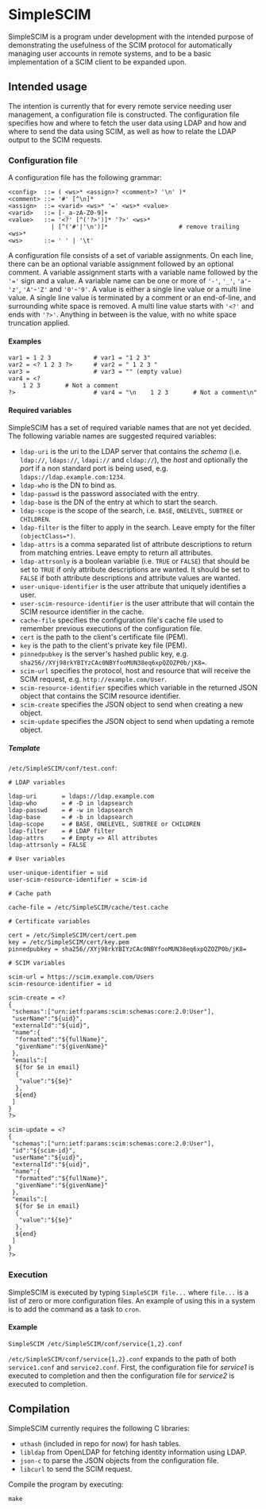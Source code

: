 # SimpleSCIM

SimpleSCIM is a program under development with the intended purpose
of demonstrating the usefulness of the SCIM protocol for
automatically managing user accounts in remote systems, and to be a
basic implementation of a SCIM client to be expanded upon.

## Intended usage

The intention is currently that for every remote service needing
user management, a configuration file is constructed. The
configuration file specifies how and where to fetch the user data
using LDAP and how and where to send the data using SCIM, as well as
how to relate the LDAP output to the SCIM requests.

### Configuration file

A configuration file has the following grammar:

```
<config>  ::= ( <ws>* <assign>? <comment>? '\n' )*
<comment> ::= '#' [^\n]*
<assign>  ::= <varid> <ws>* '=' <ws>* <value>
<varid>   ::= [-_a-zA-Z0-9]+
<value>   ::= '<?' [^('?>')]* '?>' <ws>*
            | [^('#'|'\n')]*                    # remove trailing <ws>*
<ws>      ::= ' ' | '\t'
```

A configuration file consists of a set of variable assignments. On
each line, there can be an optional variable assignment followed by
an optional comment. A variable assignment starts with a variable
name followed by the `'='` sign and a value. A variable name can be
one or more of `'-'`, `'_'`, `'a'`-`'z'`, `'A'`-`'Z'` and
`'0'`-`'9'`. A value is either a single line value or a multi line
value. A single line value is terminated by a comment or an
end-of-line, and surrounding white space is removed. A multi line
value starts with `'<?'` and ends with `'?>'`. Anything in between is
the value, with no white space truncation applied.

#### Examples

```
var1 = 1 2 3            # var1 = "1 2 3"
var2 = <? 1 2 3 ?>      # var2 = " 1 2 3 "
var3 =                  # var3 = "" (empty value)
var4 = <?
    1 2 3       # Not a comment
?>                      # var4 = "\n    1 2 3       # Not a comment\n"
```

#### Required variables

SimpleSCIM has a set of required variable names that are not yet
decided. The following variable names are suggested required
variables:

* `ldap-uri` is the uri to the LDAP server that contains the _schema_
  (i.e. `ldap://`, `ldaps://`, `ldapi://` and `cldap://`), the _host_
  and optionally the _port_ if a non standard port is being used,
  e.g. `ldaps://ldap.example.com:1234`.
* `ldap-who` is the DN to bind as.
* `ldap-passwd` is the password associated with the entry.
* `ldap-base` is the DN of the entry at which to start the search.
* `ldap-scope` is the scope of the search, i.e. `BASE`, `ONELEVEL`,
  `SUBTREE` or `CHILDREN`.
* `ldap-filter` is the filter to apply in the search. Leave empty for
  the filter `(objectClass=*)`.
* `ldap-attrs` is a comma separated list of attribute descriptions to
  return from matching entries. Leave empty to return all attributes.
* `ldap-attrsonly` is a boolean variable (i.e. `TRUE` or `FALSE`)
  that should be set to `TRUE` if only attribute descriptions are
  wanted. It should be set to `FALSE` if both attribute descriptions
  and attribute values are wanted.
* `user-unique-identifier` is the user attribute that uniquely
  identifies a user.
* `user-scim-resource-identifier` is the user attribute that will
  contain the SCIM resource identifier in the cache.
* `cache-file` specifies the configuration file's cache file used to
  remember previous executions of the configuration file.
* `cert` is the path to the client's certificate file (PEM).
* `key` is the path to the client's private key file (PEM).
* `pinnedpubkey` is the server's hashed public key, e.g.
  `sha256//XYj98rkYBIYzCAc0NBYfooMUN38eq6xpQZOZP0b/jK8=`.
* `scim-url` specifies the protocol, host and resource that will
  receive the SCIM request, e.g. `http://example.com/User`.
* `scim-resource-identifier` specifies which variable in the returned
  JSON object that contains the SCIM resource identifier.
* `scim-create` specifies the JSON object to send when creating a new
  object.
* `scim-update` specifies the JSON object to send when updating a
   remote object.

##### Template

`/etc/SimpleSCIM/conf/test.conf`:

```
# LDAP variables

ldap-uri       = ldaps://ldap.example.com
ldap-who       = # -D in ldapsearch
ldap-passwd    = # -w in ldapsearch
ldap-base      = # -b in ldapsearch
ldap-scope     = # BASE, ONELEVEL, SUBTREE or CHILDREN
ldap-filter    = # LDAP filter
ldap-attrs     = # Empty => All attributes
ldap-attrsonly = FALSE

# User variables

user-unique-identifier = uid
user-scim-resource-identifier = scim-id

# Cache path

cache-file = /etc/SimpleSCIM/cache/test.cache

# Certificate variables

cert = /etc/SimpleSCIM/cert/cert.pem
key = /etc/SimpleSCIM/cert/key.pem
pinnedpubkey = sha256//XYj98rkYBIYzCAc0NBYfooMUN38eq6xpQZOZP0b/jK8=

# SCIM variables

scim-url = https://scim.example.com/Users
scim-resource-identifier = id

scim-create = <?
{
 "schemas":["urn:ietf:params:scim:schemas:core:2.0:User"],
 "userName":"${uid}",
 "externalId":"${uid}",
 "name":{
  "formatted":"${fullName}",
  "givenName":"${givenName}"
 },
 "emails":[
  ${for $e in email}
  {
   "value":"${$e}"
  },
  ${end}
 ]
}
?>

scim-update = <?
{
 "schemas":["urn:ietf:params:scim:schemas:core:2.0:User"],
 "id":"${scim-id}",
 "userName":"${uid}",
 "externalId":"${uid}",
 "name":{
  "formatted":"${fullName}",
  "givenName":"${givenName}"
 },
 "emails":[
  ${for $e in email}
  {
   "value":"${$e}"
  },
  ${end}
 ]
}
?>
```

### Execution

SimpleSCIM is executed by typing `SimpleSCIM file...` where `file...`
is a list of zero or more configuration files. An example of using
this in a system is to add the command as a task to `cron`.

#### Example

```
SimpleSCIM /etc/SimpleSCIM/conf/service{1,2}.conf
```

`/etc/SimpleSCIM/conf/service{1,2}.conf` expands to the path of both
`service1.conf` and `service2.conf`. First, the configuration file
for *service1* is executed to completion and then the configuration
file for *service2* is executed to completion.

## Compilation

SimpleSCIM currently requires the following C libraries:

* `uthash` (included in repo for now) for hash tables.
* `libldap` from OpenLDAP for fetching identity information using LDAP.
* `json-c` to parse the JSON objects from the configuration file.
* `libcurl` to send the SCIM request.

Compile the program by executing:

`make`
